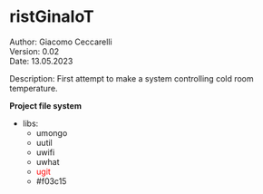 # ristGinaIoT

Author:  Giacomo Ceccarelli<br>
Version: 0.02<br>
Date: 13.05.2023

Description: First attempt to make a system controlling cold room temperature.

**Project file system**
- libs:
  - umongo
  - uutil
  - uwifi
  - uwhat
  - <span style="color:red">ugit</span> 
  - #f03c15
